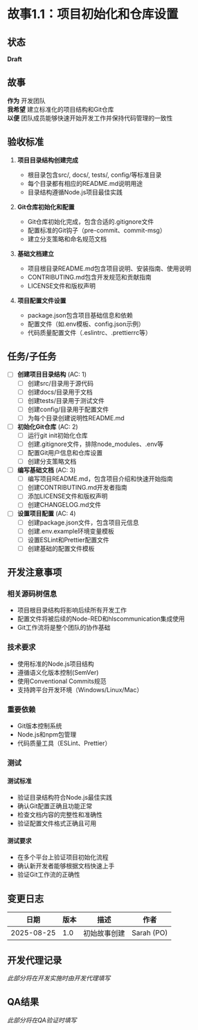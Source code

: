 # 故事1.1：项目初始化和仓库设置

## 状态
**Draft**

## 故事
**作为** 开发团队  
**我希望** 建立标准化的项目结构和Git仓库  
**以便** 团队成员能够快速开始开发工作并保持代码管理的一致性

## 验收标准

1. **项目目录结构创建完成**
   - 根目录包含src/, docs/, tests/, config/等标准目录
   - 每个目录都有相应的README.md说明用途
   - 目录结构遵循Node.js项目最佳实践

2. **Git仓库初始化和配置**
   - Git仓库初始化完成，包含合适的.gitignore文件
   - 配置标准的Git钩子（pre-commit、commit-msg）
   - 建立分支策略和命名规范文档

3. **基础文档建立**
   - 项目根目录README.md包含项目说明、安装指南、使用说明
   - CONTRIBUTING.md包含开发规范和贡献指南
   - LICENSE文件和版权声明

4. **项目配置文件设置**
   - package.json包含项目基础信息和依赖
   - 配置文件（如.env模板、config.json示例）
   - 代码质量配置文件（.eslintrc、.prettierrc等）

## 任务/子任务

- [ ] **创建项目目录结构** (AC: 1)
  - [ ] 创建src/目录用于源代码
  - [ ] 创建docs/目录用于文档
  - [ ] 创建tests/目录用于测试文件
  - [ ] 创建config/目录用于配置文件
  - [ ] 为每个目录创建说明性README.md

- [ ] **初始化Git仓库** (AC: 2)
  - [ ] 运行git init初始化仓库
  - [ ] 创建.gitignore文件，排除node_modules、.env等
  - [ ] 配置Git用户信息和仓库设置
  - [ ] 创建分支策略文档

- [ ] **编写基础文档** (AC: 3)
  - [ ] 编写项目README.md，包含项目介绍和快速开始指南
  - [ ] 创建CONTRIBUTING.md开发者指南
  - [ ] 添加LICENSE文件和版权声明
  - [ ] 创建CHANGELOG.md文件

- [ ] **设置项目配置** (AC: 4)
  - [ ] 创建package.json文件，包含项目元信息
  - [ ] 创建.env.example环境变量模板
  - [ ] 设置ESLint和Prettier配置文件
  - [ ] 创建基础的配置文件模板

## 开发注意事项

### 相关源码树信息
- 项目根目录结构将影响后续所有开发工作
- 配置文件将被后续的Node-RED和hlscommunication集成使用
- Git工作流将是整个团队的协作基础

### 技术要求
- 使用标准的Node.js项目结构
- 遵循语义化版本控制(SemVer)
- 使用Conventional Commits规范
- 支持跨平台开发环境（Windows/Linux/Mac）

### 重要依赖
- Git版本控制系统
- Node.js和npm包管理
- 代码质量工具（ESLint、Prettier）

### 测试
#### 测试标准
- 验证目录结构符合Node.js最佳实践
- 确认Git配置正确且功能正常
- 检查文档内容的完整性和准确性
- 验证配置文件格式正确且可用

#### 测试要求
- 在多个平台上验证项目初始化流程
- 确认新开发者能够根据文档快速上手
- 验证Git工作流的正确性

## 变更日志

| 日期 | 版本 | 描述 | 作者 |
|------|------|------|------|
| 2025-08-25 | 1.0 | 初始故事创建 | Sarah (PO) |

## 开发代理记录
*此部分将在开发实施时由开发代理填写*

## QA结果
*此部分将在QA验证时填写*